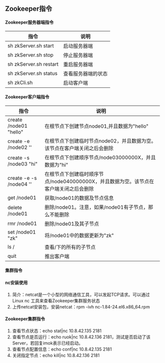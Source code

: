 ## Zookeeper指令

#### Zookeeper服务器端指令

| 指令                    | 说明               |
| ----------------------- | ------------------ |
| sh zkServer.sh start    | 启动服务器端       |
| sh zkServer.sh stop     | 停止服务器端       |
| sh zkServer.sh  restart | 重启服务器端       |
| sh zkServer.sh status   | 查看服务器端的状态 |
| sh zkCli.sh             | 启动客户端         |

#### Zookeeper客户端指令

| 指令                     | 说明                                                         |
| ------------------------ | ------------------------------------------------------------ |
| create /node01  "hello"  | 在根节点下创建节点node01,并且数据为"hello"                   |
| create -e /node02 ''     | 在根节点下创建临时节点node02，并且数据为空。该节点在客户端关闭之后会删除 |
| create -s /node03  "hi"  | 在根节点下创建顺序节点/node03000000X，并且数据为"hi"         |
| create -e -s /node04  '' | 在根节点下创建临时顺序节点/node040000000X，并且数据为空。该节点在客户端关闭之后会删除 |
| get /node01              | 获取/node01的数据及节点信息                                  |
| delete /node01           | 删除/node01。注意，如果/node01有子节点，那么不能删除         |
| rmr /node01              | 删除/node01及其子节点                                        |
| set /node01  "zk"        | 将/node01中的数据更新为"zk"                                  |
| ls /                     | 查看/下的所有的子节点                                        |
| quit                     | 推出客户端                                                   |

#### 集群指令

#### nc安装使用

1. 简介：netcat是一个小型的网络通信工具，可以发起TCP请求。可以通过Linux nc 工具来查看Zookeeper集群服务状态
2. 上传netcat安装包，安装netcat：rpm -ivh     nc-1.84-24.el6.x86_64.rpm

#### Zookeeper集群指令

1. 查看节点状态：echo stat|nc 10.8.42.135 2181
2. 查看节点是否运行：echo ruok|nc     10.8.42.136 2181，测试是否启动了该Server，若回复imok表示已经启动。
3. 查看节点配置信息：echo conf|nc     10.8.42.135 2181
4. 关闭指定节点：echo kill|nc     10.8.42.136 2181